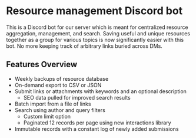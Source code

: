 # Resource management Discord bot

This is a Discord bot for our server which is meant for centralized resource aggregation, management, and search. Saving useful and unique resources together as a group for various topics is now significantly easier with this bot. No more keeping track of arbitrary links buried across DMs.

## Features Overview

- Weekly backups of resource database
- On-demand export to CSV or JSON
- Submit links or attachments with keywords and an optional description
  - SEO data pulled for improved search results
- Batch import from a file of links
- Search using author and query filters
  - Custom limit option
  - Paginated 12 records per page using new interactions library
- Immutable records with a constant log of newly added submissions
